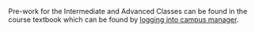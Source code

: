 Pre-work for the Intermediate and Advanced Classes can be found in the course textbook which can be found by [logging into campus manager](https://campus.sanantoniocodingacademy.com/).
